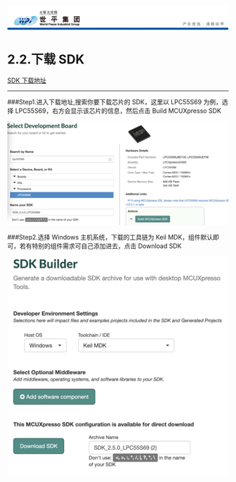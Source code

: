 ![wpiLogo](../../imgs/wpiLogo.jpg)

# 2.2.下载 SDK

[SDK 下载地址](https://mcuxpresso.nxp.com/en/select)

---

###Step1.进入下载地址,搜索你要下载芯片的 SDK，这里以 LPC55S69 为例，选择 LPC55S69，右方会显示该芯片的信息，然后点击 Build MCUXpresso SDK

![keilSDK1](../../imgs/KEIL/keilSDK1.jpg)

###Step2.选择 Windows 主机系统，下载的工具链为 Keil MDK，组件默认即可，若有特别的组件需求可自己添加进去，点击 Download SDK

![keilSDK2](../../imgs/KEIL/keilSDK2.jpg)

